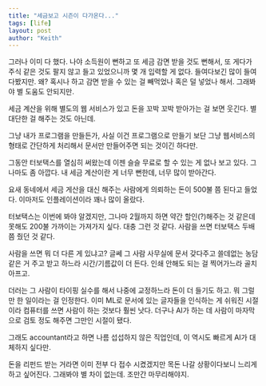```yaml
---
title: "세금보고 시즌이 다가온다..."
tags: [life]
layout: post
author: "Keith"
---
```


그러나 이미 다 했다. 나야 소득원이 뻔하고 또 세금 감면 받을 것도 뻔해서, 또 게다가 주식 같은 것도 팔지 않고 들고 있었으니까 몇 개 입력할 게 없다. 들여다보긴 많이 들여다봤지만. 왜? 혹시나 하고 감면 받을 수 있는 걸 빼먹었나 혹은 덜 넣었나 해서. 그래봐야 별 도움도 안되지만.

세금 계산을 위해 별도의 웹 서비스가 있고 돈을 꼬박 꼬박 받아가는 걸 보면 웃긴다. 별 대단한 걸 해주는 것도 아닌데.

그냥 내가 프로그램을 만들든가, 사실 이건 프로그램으로 만들기 보단 그냥 웹서비스의 형태로 간단하게 처리해서 문서만 만들어주면 되는 것이긴 하다만.

그동안 터보택스를 열심히 써왔는데 이젠 슬슬 무료로 할 수 있는 게 없나 보고 있다. 그나마도 좀 아깝다. 내 세금 계산이란 게 너무 뻔한데, 너무 많이 받아간다.

요새 동네에서 세금 게산을 대신 해주는 사람에게 의뢰하는 돈이 500불 쯤 된다고 들었다. 이마저도 인플레이션이라 꽤나 많이 올랐다. 

터보택스는 이번에 봐야 알겠지만, 그나마 2월까지 하면 약간 할인(?)해주는 것 같은데 못해도 200불 가까이는 가져가지 싶다. 대충 그런 것 같다. 사람을 쓰면 터보택스 두배쯤 줬던 것 같다.

사람을 쓰면 뭐 더 다른 게 있냐고? 글쎄 그 사람 사무실에 문서 갖다주고 쓸데없는 농담 같은 거 주고 받고 하느라 시간/기름값이 더 든다. 인쇄 안해도 되는 걸 찍어가느라 골치 아프고.

더러는 그 사람이 타이핑 실수를 해서 나중에 교정하느라 돈이 더 들기도 하고. 뭐 그럴만 한 일이라는 걸 인정한다. 이미 ML로 문서에 있는 글자들을 인식하는 게 쉬워진 시절이라 컴퓨터를 쓰면 사람이 하는 것보다 훨씬 낫다. 더구나 AI가 하는 데 사람이 마자막으로 검토 정도 해주면 그만인 시절이 됐다. 

그래도 accountant라고 하면 나름 섭섭하지 않은 직업인데, 이 역시도 빠르게 AI가 대체하지 싶다만.

돈을 리펀드 받는 거라면 이미 전부 다 접수 시켰겠지만 목돈 나갈 상황이다보니 느리게 하고 싶어진다. 그래봐야 별 차이 없는데. 조만간 마무리해야지.
